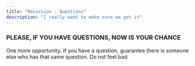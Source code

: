 ```yaml
---
title: "Recursion - Questions"
description: "I really want to make sure we get it"
---
```


### PLEASE, IF YOU HAVE QUESTIONS, NOW IS YOUR CHANCE
One more opportunity.  If you have a question, guarantee there is someone else
who has that same question.  Do not feel bad.

<br/>
<br/>
<br/>
<br/>
<br/>
<br/>
<br/>
<br/>
<br/>
<br/>
<br/>
<br/>
<br/>
<br/>


